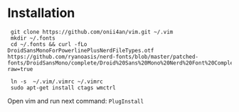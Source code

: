 # Installation

     git clone https://github.com/onii4an/vim.git ~/.vim
     mkdir ~/.fonts
     cd ~/.fonts && curl -fLo DroidSansMonoForPowerlinePlusNerdFileTypes.otf https://github.com/ryanoasis/nerd-fonts/blob/master/patched-fonts/DroidSansMono/complete/Droid%20Sans%20Mono%20Nerd%20Font%20Complete%20Mono.otf?raw=true

     ln -s  ~/.vim/.vimrc ~/.vimrc
     sudo apt-get install ctags wmctrl

Open vim and run next command: `PlugInstall`

